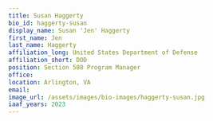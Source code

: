 ```yaml
---
title: Susan Haggerty
bio_id: haggerty-susan
display_name: Susan 'Jen' Haggerty
first_name: Jen
last_name: Haggerty
affiliation_long: United States Department of Defense
affiliation_short: DOD
position: Section 508 Program Manager
office: 
location: Arlington, VA
email: 
image_url: /assets/images/bio-images/haggerty-susan.jpg
iaaf_years: 2023
---
```

